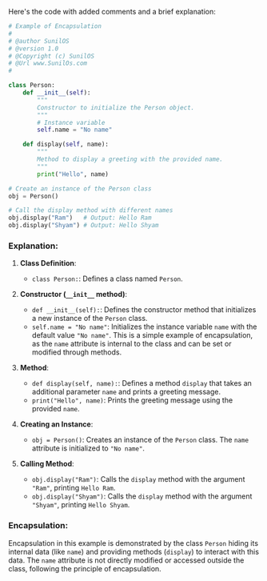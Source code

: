 Here's the code with added comments and a brief explanation:

```python
# Example of Encapsulation
#
# @author SunilOS  
# @version 1.0
# @Copyright (c) SunilOS  
# @Url www.SunilOs.com
#

class Person:
    def __init__(self):
        """
        Constructor to initialize the Person object.
        """
        # Instance variable
        self.name = "No name"

    def display(self, name):
        """
        Method to display a greeting with the provided name.
        """
        print("Hello", name)

# Create an instance of the Person class
obj = Person()

# Call the display method with different names
obj.display("Ram")   # Output: Hello Ram
obj.display("Shyam") # Output: Hello Shyam
```

### Explanation:

1. **Class Definition**:
   - `class Person:`: Defines a class named `Person`.

2. **Constructor (`__init__` method)**:
   - `def __init__(self):`: Defines the constructor method that initializes a new instance of the `Person` class.
   - `self.name = "No name"`: Initializes the instance variable `name` with the default value `"No name"`. This is a simple example of encapsulation, as the `name` attribute is internal to the class and can be set or modified through methods.

3. **Method**:
   - `def display(self, name):`: Defines a method `display` that takes an additional parameter `name` and prints a greeting message.
   - `print("Hello", name)`: Prints the greeting message using the provided `name`.

4. **Creating an Instance**:
   - `obj = Person()`: Creates an instance of the `Person` class. The `name` attribute is initialized to `"No name"`.

5. **Calling Method**:
   - `obj.display("Ram")`: Calls the `display` method with the argument `"Ram"`, printing `Hello Ram`.
   - `obj.display("Shyam")`: Calls the `display` method with the argument `"Shyam"`, printing `Hello Shyam`.

### Encapsulation:
Encapsulation in this example is demonstrated by the class `Person` hiding its internal data (like `name`) and providing methods (`display`) to interact with this data. The `name` attribute is not directly modified or accessed outside the class, following the principle of encapsulation.